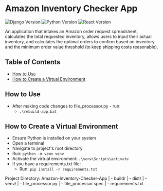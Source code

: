 # Amazon Inventory Checker App

![Django Version](https://img.shields.io/badge/Django-4.0.3-0c4a30.svg)
![Python Version](https://img.shields.io/badge/Python-3.10.4-ffdb4f.svg)
![React Version](https://img.shields.io/badge/React-18.2.0-61dafb.svg)


An application that intakes an Amazon order request spreadsheet, calculates the total requested inventory, allows users to input their actual inventory, and calculates the optimal orders to confirm based on inventory and the minimum order value threshold (to keep shipping costs reasonable).

## Table of Contents
- [How to Use](#how-to-use)
- [How to Create a Virtual Environment](#how-to-venv)



## How to Use<a name="how-to-use"></a>
- After making code changes to file_processor.py - run: 
  - `.\rebuild-app.bat
`

## How to Create a Virtual Environment<a name="how-to-venv"></a>
- Ensure Python is installed on your system
- Open a terminal
- Navigate to project's root directory
- Run: `python -m venv venv`
- Activate the virtual environment: `.\venv\Scripts\activate`
- If you have a requirements.txt file:
  - Run: `pip install -r requirements.txt`


Project Directory:
Amazon-Inventory-Checker-App
| - build/
| - dist/
| - venv/
| - file_processor.py
| - file_processor.spec
| - requirements.txt

